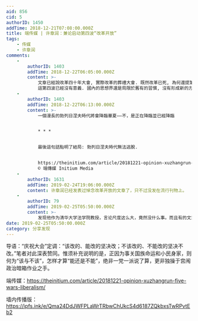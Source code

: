 ```yaml
---
aid: 856
cid: 5
authorID: 1450
addTime: 2018-12-21T07:08:00.000Z
title: 端传媒 | 许章润：兼论启动第四波“改革开放”
tags:
    - 传媒
    - 许章润
comments:
    -
        authorID: 1403
        addTime: 2018-12-22T06:05:00.000Z
        content: >-
            文章已經說改革四十年大會, 實際改革的葬禮大會. 既然改革已死, 為何還提第四波改革之說? 一鼓作气，再而衰，三而竭.
            這第四波已經沒有意義. 國內的思想界還是局限於舊有的習慣, 沒有形成新的方向上的共識.
    -
        authorID: 1403
        addTime: 2018-12-22T06:13:00.000Z
        content: >-
            一個漫長的勃列日涅夫時代將會降臨華夏——不，是正在降臨並已經降臨


            * * *


            最後這句話點明了結局: 勃列日涅夫時代無法逃脫.


            https://theinitium.com/article/20181221-opinion-xuzhangrun-five-wars-liberalism/?utm\_medium=copy
            © 端傳媒 Initium Media
    -
        authorID: 1631
        addTime: 2019-02-24T19:06:00.000Z
        content: 许章润已经发表过悼念改革开放的文章了，只不过没发在流行刊物上。
    -
        authorID: 79
        addTime: 2019-02-25T05:50:00.000Z
        content: >-
            发现他作为清华大学法学院教授，言论尺度这么大，竟然没什么事。而且有的文章在墙内都能看到：https://chinadigitaltimes.net/chinese/2018/02/%E8%AE%B8%E7%AB%A0%E6%B6%A6%EF%BC%9A%E4%BF%9D%E5%8D%AB%E6%94%B9%E9%9D%A9%E5%BC%80%E6%94%BE/
date: 2019-02-25T05:50:00.000Z
category: 分享发现
---
```


导语：“庆祝大会”定调：“该改的、能改的坚决改；不该改的、不能改的坚决不改。”笔者对此深表赞同。惟须补充说明的是，正因为事关国族命运和小民身家，则何为“该与不该”，怎样才算“能还是不能”，绝非一党一派说了算，更非独操于宫闱政治暗箱作业之手。

端传媒：https://theinitium.com/article/20181221-opinion-xuzhangrun-five-wars-liberalism/

墙内传播版：https://ipfs.ink/e/Qma24DdJWFPLaWrTRbwChUkcS4d6187ZQkbxsTwRPvtEb2
